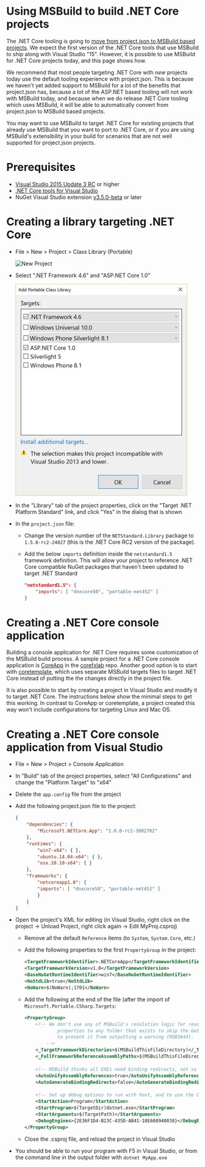Using MSBuild to build .NET Core projects
=========================================

The .NET Core tooling is going to [move from project.json to MSBuild based projects](https://blogs.msdn.microsoft.com/dotnet/2016/05/23/changes-to-project-json/).
We expect the first version of the .NET Core tools that use MSBuild to ship along with Visual Studio "15".  However, it is possible to use MSBuild for .NET Core
projects today, and this page shows how.

We recommend that most people targeting .NET Core with *new* projects today use the default tooling experience with project.json.  This is because we haven't yet added
support to MSBuild for a lot of the benefits that project.json has, because a lot of the ASP.NET based tooling will not work with MSBuild today, and because when we
do release .NET Core tooling which uses MSBuild, it will be able to automatically convert from project.json to MSBuild based projects.

You may want to use MSBuild to target .NET Core for existing projects that already use MSBuild that you want to port to .NET Core, or if you are using
MSBuild's extensibility in your build for scenarios that are not well supported for project.json projects.

Prerequisites
=============

- [Visual Studio 2015 Update 3 RC](https://www.visualstudio.com/downloads/visual-studio-prerelease-downloads#sec1) or higher
- [.NET Core tools for Visual Studio](https://www.visualstudio.com/downloads/download-visual-studio-vs)
- NuGet Visual Studio extension [v3.5.0-beta](https://dist.nuget.org/visualstudio-2015-vsix/v3.5.0-beta/NuGet.Tools.vsix) or later

Creating a library targeting .NET Core
======================================

- File > New > Project > Class Library (Portable)

  ![New Project](https://dotnetdocs.blob.core.windows.net/getting-started/new-project.png)

- Select ".NET Framework 4.6" and "ASP.NET Core 1.0"

  ![Portable targets dialog](pcl-targets-dialog-net46-aspnetcore10.png)

- In the "Library" tab of the project properties, click on the "Target .NET Platform Standard" link, and click "Yes" in the dialog that is shown
- In the `project.json` file:
    - Change the version number of the `NETStandard.Library` package to `1.5.0-rc2-24027` (this is the .NET Core RC2 version of the package).
    - Add the below `imports` definition inside the `netstandard1.5` framework definition.  This will allow your project to reference .NET Core compatible
      NuGet packages that haven't been updated to target .NET Standard

        ```json
        "netstandard1.5": {
            "imports": [ "dnxcore50", "portable-net452" ]
        }
        ```

Creating a .NET Core console application
========================================
Building a console application for .NET Core requires some customization of the MSBuild build process.  A sample project for a .NET Core console application
is [CoreApp](https://github.com/dotnet/corefxlab/tree/master/samples/NetCoreSample/CoreApp) in the [corefxlab](https://github.com/dotnet/corefxlab) repo.
Another good option is to start with [coretemplate](https://github.com/mellinoe/coretemplate), which uses separate MSBuild targets files to target .NET Core
instead of putting the the changes directly in the project file.  

It is also possible to start by creating a project in Visual Studio and modify it to target .NET Core.  The instructions below show the minimal steps to get this working.
In contrast to CoreApp or coretemplate, a project created this way won't include configurations for targeting Linux and Mac OS.

Creating a .NET Core console application from Visual Studio
===========================================================

- File > New > Project > Console Application
- In "Build" tab of the project properties, select "All Configurations" and change the "Platform Target" to "x64"
- Delete the `app.config` file from the project
- Add the following project.json file to the project:

    ```json
    {
        "dependencies": {
            "Microsoft.NETCore.App": "1.0.0-rc2-3002702"
        },
        "runtimes": {
            "win7-x64": { },
            "ubuntu.14.04-x64": { },
            "osx.10.10-x64": { }
        },
        "frameworks": {
            "netcoreapp1.0": {
            "imports": [ "dnxcore50", "portable-net452" ]
            }
        }
    }
    ```

- Open the project's XML for editing (in Visual Studio, right click on the project -> Unload Project, right click again -> Edit MyProj.csproj)
    - Remove all the default `Reference` items (to `System`, `System.Core`, etc.)
    - Add the following properties to the first `PropertyGroup` in the project:

        ```xml
        <TargetFrameworkIdentifier>.NETCoreApp</TargetFrameworkIdentifier>
        <TargetFrameworkVersion>v1.0</TargetFrameworkVersion>
        <BaseNuGetRuntimeIdentifier>win7</BaseNuGetRuntimeIdentifier>
        <NoStdLib>true</NoStdLib>
        <NoWarn>$(NoWarn);1701</NoWarn>
        ```

    - Add the following at the end of the file (after the import of `Microsoft.Portable.CSharp.Targets`:

        ```xml
        <PropertyGroup>
            <!-- We don't use any of MSBuild's resolution logic for resolving the framework, so just set these two
                    properties to any folder that exists to skip the GetReferenceAssemblyPaths task (not target) and
                    to prevent it from outputting a warning (MSB3644).
                -->
            <_TargetFrameworkDirectories>$(MSBuildThisFileDirectory)</_TargetFrameworkDirectories>
            <_FullFrameworkReferenceAssemblyPaths>$(MSBuildThisFileDirectory)</_FullFrameworkReferenceAssemblyPaths>

            <!-- MSBuild thinks all EXEs need binding redirects, not so for CoreCLR! -->
            <AutoUnifyAssemblyReferences>true</AutoUnifyAssemblyReferences>
            <AutoGenerateBindingRedirects>false</AutoGenerateBindingRedirects>

            <!-- Set up debug options to run with host, and to use the CoreCLR debug engine -->
            <StartAction>Program</StartAction>
            <StartProgram>$(TargetDir)dotnet.exe</StartProgram>
            <StartArguments>$(TargetPath)</StartArguments>
            <DebugEngines>{2E36F1D4-B23C-435D-AB41-18E608940038}</DebugEngines>
        </PropertyGroup>
        ```

    - Close the .csproj file, and reload the project in Visual Studio

- You should be able to run your program with F5 in Visual Studio, or from the command line in the output folder with `dotnet MyApp.exe` 